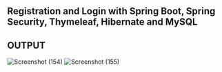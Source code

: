 ## Registration and Login with Spring Boot, Spring Security, Thymeleaf, Hibernate and MySQL
## OUTPUT

![Screenshot (154)](https://github.com/Rasmith-Dev/registrationpage-Thymeleaf/assets/134858974/13d2683b-69fb-40ef-b337-a8afb7f8925f)
![Screenshot (155)](https://github.com/Rasmith-Dev/registrationpage-Thymeleaf/assets/134858974/7623ce80-2e41-44e0-8d22-aee32917181d)

